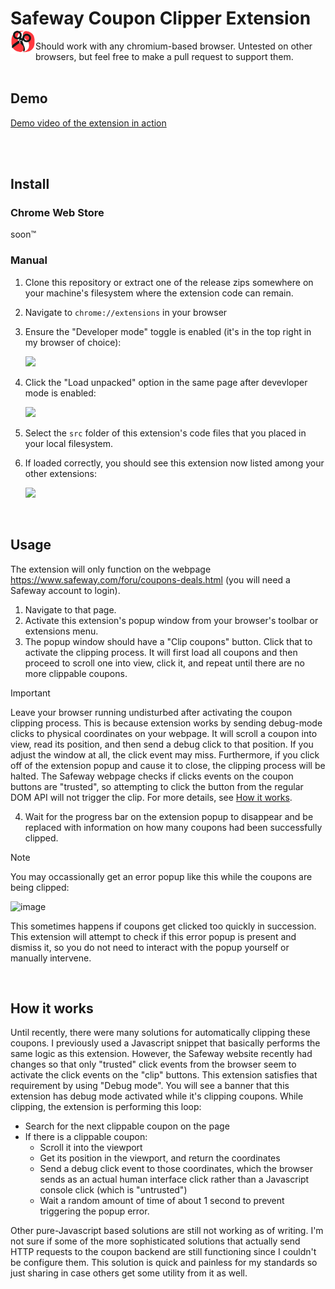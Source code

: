 # Safeway Coupon Clipper Extension <img align="left" width="40" src="./src/icon.png" />

Should work with any chromium-based browser. Untested on other browsers, but feel free to make a pull request to support them.
<br/>
<br/>

## Demo

[Demo video of the extension in action](https://github.com/user-attachments/assets/2944d4fb-95d7-4a9e-8943-75cf1c2cae3a)

<br/>
<br/>


## Install

### Chrome Web Store

soon™️

### Manual

1. Clone this repository or extract one of the release zips somewhere on your machine's filesystem where the extension code can remain.
1. Navigate to `chrome://extensions` in your browser
1. Ensure the "Developer mode" toggle is enabled (it's in the top right in my browser of choice):
 
   <img src="https://github.com/user-attachments/assets/db7c704a-e3fb-42f4-8021-4b55b85c7037" />
1. Click the "Load unpacked" option in the same page after devevloper mode is enabled:

   <img src="https://github.com/user-attachments/assets/3a0f8633-4702-4c2a-a8a8-74fcea58fa46" />
1. Select the `src` folder of this extension's code files that you placed in your local filesystem.
1. If loaded correctly, you should see this extension now listed among your other extensions:

   <img src="https://github.com/user-attachments/assets/d14b26fc-e9b7-4322-afe0-6c4f987784c1" />

<br/>


## Usage

The extension will only function on the webpage <https://www.safeway.com/foru/coupons-deals.html> (you will need a Safeway account to login).

1. Navigate to that page.
2. Activate this extension's popup window from your browser's toolbar or extensions menu.
3. The popup window should have a "Clip coupons" button. Click that to activate the clipping process.
   It will first load all coupons and then proceed to scroll one into view, click it, and repeat until there are no more clippable coupons.

>[!IMPORTANT]
>Leave your browser running undisturbed after activating the coupon clipping process.
>This is because extension works by sending debug-mode clicks to physical coordinates on your webpage.
>It will scroll a coupon into view, read its position, and then send a debug click to that position.
>If you adjust the window at all, the click event may miss. Furthermore, if you click off of the extension popup and cause it to close, the clipping process will be halted.
>The Safeway webpage checks if clicks events on the coupon buttons are "trusted", so attempting to click the button from the regular DOM API will not trigger the clip.
>For more details, see [How it works](#how-it-works).

4. Wait for the progress bar on the extension popup to disappear and be replaced with information on how many coupons had been successfully clipped.

>[!NOTE]
>You may occassionally get an error popup like this while the coupons are being clipped:
>
><img width="600px" alt="image" src="https://github.com/user-attachments/assets/4f92ad63-05f9-4db0-81ce-09d4754a6902" />
>
>This sometimes happens if coupons get clicked too quickly in succession.
>This extension will attempt to check if this error popup is present and dismiss it, so you do not need to interact with the popup yourself or manually intervene.

<br/>

## How it works

Until recently, there were many solutions for automatically clipping these coupons.
I previously used a Javascript snippet that basically performs the same logic as this extension.
However, the Safeway website recently had changes so that only "trusted" click events from the browser seem to activate the click events on the "clip" buttons.
This extension satisfies that requirement by using "Debug mode". You will see a banner that this extension has debug mode activated while it's clipping coupons.
While clipping, the extension is performing this loop:
* Search for the next clippable coupon on the page
* If there is a clippable coupon:
  * Scroll it into the viewport
  * Get its position in the viewport, and return the coordinates
  * Send a debug click event to those coordinates, which the browser sends as an actual human interface click rather than a Javascript console click (which is "untrusted")
  * Wait a random amount of time of about 1 second to prevent triggering the popup error.

Other pure-Javascript based solutions are still not working as of writing.
I'm not sure if some of the more sophisticated solutions that actually send HTTP requests to the coupon backend are still functioning since I couldn't be configure them.
This solution is quick and painless for my standards so just sharing in case others get some utility from it as well.
